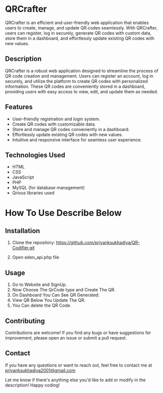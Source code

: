 # QRCrafter 
QRCrafter is an efficient and user-friendly web application that enables users to create, manage, and update QR codes seamlessly. With QRCrafter, users can register, log in securely, generate QR codes with custom data, store them in a dashboard, and effortlessly update existing QR codes with new values.

## Description

QRCrafter is a robust web application designed to streamline the process of QR code creation and management. Users can register an account, log in securely, and utilize the platform to create QR codes with personalized information. These QR codes are conveniently stored in a dashboard, providing users with easy access to view, edit, and update them as needed.

## Features

- User-friendly registration and login system.
- Create QR codes with customizable data.
- Store and manage QR codes conveniently in a dashboard.
- Effortlessly update existing QR codes with new values.
- Intuitive and responsive interface for seamless user experience.

## Technologies Used

- HTML
- CSS
- JavaScript
- PHP
- MySQL (for database management)
- Qrious libraries used

# How To Use Describe Below
## Installation

1. Clone the repository:
https://github.com/priyanksukhadiya/QR-Codifier.git

2. Open eden_api.php file 
## Usage

1. Go to Website and SignUp.
2. Now Choose The QrCode type and Create The QR.
3. On Dashboard You Can See QR Generated.
4. View QR Below You Update The QR.
5. You Can delete the QR Code.

## Contributing

Contributions are welcome! If you find any bugs or have suggestions for improvement, please open an issue or submit a pull request.

## Contact

If you have any questions or want to reach out, feel free to contact me at priyanksukhadiya2001@gmail.com

Let me know if there's anything else you'd like to add or modify in the description! Happy coding!
